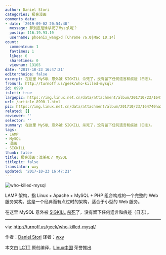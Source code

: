 ```yaml
---
author: Daniel Stori
categories: 极客漫画
comments_data:
- date: '2019-09-02 20:54:40'
  message: 那到底是谁杀死了Mysql呢？
  postip: 116.19.93.10
  username: phoenix_wangxd [Chrome 76.0|Mac 10.14]
count:
  commentnum: 1
  favtimes: 1
  likes: 0
  sharetimes: 0
  viewnum: 13165
date: '2017-10-23 16:47:21'
editorchoice: false
excerpt: 在这里 MySQL 意外被 SIGKILL 杀死了，没有留下任何遗言和痕迹（日志）。
fromurl: http://turnoff.us/geek/who-killed-mysql/
id: 8990
islctt: true
largepic: https://img.linux.net.cn/data/attachment/album/201710/23/164740ha3o4899iai7qg98.png.large.jpg
url: /article-8990-1.html
pic: https://img.linux.net.cn/data/attachment/album/201710/23/164740ha3o4899iai7qg98.png.thumb.jpg
related: []
reviewer: ''
selector: ''
summary: 在这里 MySQL 意外被 SIGKILL 杀死了，没有留下任何遗言和痕迹（日志）。
tags:
- LAMP
- MySQL
- 漫画
- SIGKILL
thumb: false
title: 极客漫画：谁杀死了 MySQL
titlepic: false
translator: wxy
updated: '2017-10-23 16:47:21'
---
```


![who-killed-mysql](https://img.linux.net.cn/data/attachment/album/201710/23/164740ha3o4899iai7qg98.png)


LAMP 架构，指 Linux + Apache + MySQL + PHP 组合构成的一个完整的 Web 服务架构。这是一个经典而有点过时的架构，适合于小型的 Web 服务。


在这里 MySQL 意外被 [SIGKILL](/article-8791-1.html) [杀死](/article-8771-1.html)了，没有留下任何遗言和痕迹（日志）。




---


via: <http://turnoff.us/geek/who-killed-mysql/>


作者：[Daniel Stori](http://turnoff.us/about/) 译者：[wxy](https://github.com/wxy)


本文由 [LCTT](https://github.com/LCTT/TranslateProject) 原创编译，[Linux中国](https://linux.cn/) 荣誉推出